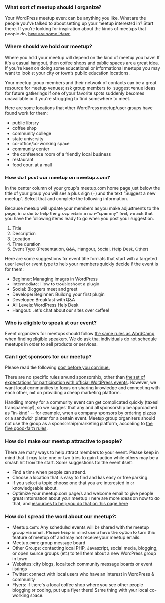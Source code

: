 ### What sort of meetup should I organize?

Your WordPress meetup event can be anything you like. What are the people you've talked to about setting up your meetup interested in? Start there.  If you're looking for inspiration about the kinds of meetups that people do, [here are some ideas:](https://make.wordpress.org/community/handbook/meetup-organizer-handbook/planning-a-variety-of-events/)

### Where should we hold our meetup?

Where you hold your meetup will depend on the kind of meetup you have! If it's a casual hangout, then coffee shops and public spaces are a great idea. If you're keen on doing some educational or informational meetups you may want to look at your city or town’s public education locations.

Your meetup group members and their network of contacts can be a great resource for meetup venues; ask group members to  suggest venue ideas for future gatherings if one of your favorite spots suddenly becomes unavailable or if you're struggling to find somewhere to meet.

Here are some locations that other WordPress meetup/user groups have found work for them:

*   public library
*   coffee shop
*   community college
*   state university
*   co-office/co-working space
*   community center
*   the conference room of a friendly local business
*   restaurant
*   food court at a mall


### How do I post our meetup on meetup.com?

In the center column of your group's meetup.com home page just below the title of your group you will see a plus sign (+) and the text “Suggest a new meetup”. Select that and complete the following information.

Because meetup will update your members as you make adjustments to the page, in order to help the group retain a non-"spammy" feel, we ask that you have the following items ready to go when you post your suggestion.

1.  Title
2.  Description
3.  Location
4.  Time duration
5.  Event Type (Presentation, Q&A, Hangout, Social, Help Desk, Other)

Here are some suggestions for event title formats that start with a targeted user level or event type to help your members quickly decide if the event is for them:

*   Beginner: Managing images in WordPress
*   Intermediate: How to troubleshoot a plugin
*   Social: Bloggers meet and greet
*   Developer Beginner: Building your first plugin
*   Developer: Breakfast with Q&A
*   All Levels: WordPress Help Desk
*   Hangout: Let's chat about our sites over coffee!


### Who is eligible to speak at our event?

Event organizers for meetups should follow [the same rules as WordCamp](https://make.wordpress.org/community/handbook/wordcamp-organizer-handbook/planning-details/speakers/) when finding eligible speakers. We do ask that individuals do not schedule meetups in order to sell products or services.

### Can I get sponsors for our meetup?

Please read the following [post before you continue.](http://make.wordpress.org/community/2014/05/07/meetup-sponsorships-and-other-local-community-stuff/)

There are no specific rules around sponsorship, other than [the set of expectations for participation with official WordPress events](https://make.wordpress.org/community/handbook/wordcamp-organizer-handbook/become-an-organizer/representing-wordpress/). However, we want local communities to focus on sharing knowledge and connecting with each other, not on providing a cheap marketing platform.

Handling money for a community event can get complicated quickly (taxes! transparency!), so we suggest that any and all sponsorship be approached as "in-kind" -- for example, when a company sponsors by ordering pizzas or a sandwich platter for a certain event. Meetup group organizers should not use the group as a sponsorship/marketing platform, according to [the five good-faith rules](https://make.wordpress.org/community/meetups/).

### How do I make our meetup attractive to people?

There are many ways to help attract members to your event. Please keep in mind that it may take one or two tries to gain traction while others may be a smash hit from the start. Some suggestions for the event itself:

*   Find a time when people can attend.
*   Choose a location that is easy to find and has easy or free parking.
*   If you select a topic choose one that you are interested in or knowledgeable about.
*   Optimize your meetup.com page/s and welcome email to give people great information about your meetup There are more ideas on how to do that, and [resources to help you do that on this page here](getting-started/optimizing-your-meetup-page.md)

### How do I spread the word about our meetup?:

*   Meetup.com: Any scheduled events will be shared with the meetup group via email. Please keep in mind users have the option to turn this feature of meetup off and may not receive your meetup emails.
*   Meetup.com: group message board
*   Other Groups: contacting local PHP, Javascript, social media, blogging, or open source groups (etc) to tell them about a new WordPress group in town
*   Websites: city blogs, local tech community message boards or event listings
*   Twitter: connect with local users who have an interest in WordPress & community
*   Flyers: if there's a local coffee shop where you see other people blogging or coding, put up a flyer there! Same thing with your local co-working space.
